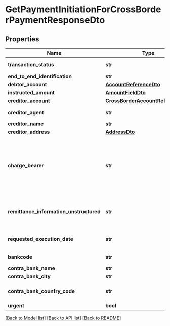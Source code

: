 # GetPaymentInitiationForCrossBorderPaymentResponseDto

## Properties
Name | Type | Description | Notes
------------ | ------------- | ------------- | -------------
**transaction_status** | **str** | The transaction status of the payment initiation. | [optional] 
**end_to_end_identification** | **str** |  | [optional] 
**debtor_account** | [**AccountReferenceDto**](AccountReferenceDto.md) |  | 
**instructed_amount** | [**AmountFieldDto**](AmountFieldDto.md) |  | 
**creditor_account** | [**CrossBorderAccountReferenceDto**](CrossBorderAccountReferenceDto.md) |  | 
**creditor_agent** | **str** | BICFI required if no bankcode | [optional] 
**creditor_name** | **str** | Creditor Name | 
**creditor_address** | [**AddressDto**](AddressDto.md) |  | 
**charge_bearer** | **str** | The charge bearer of the payment transaction (for this environment not all charge bearer types might be enabled).  Supported values are:&lt;ul&gt;&lt;li&gt;DEBT, CRED, SHAR and SLEV&lt;/li&gt;&lt;/ul&gt; | 
**remittance_information_unstructured** | **str** | Unstructured remittance information, the description. For urgent Cross-Border payments, the max length is 128 | [optional] 
**requested_execution_date** | **str** | ISO Date yyyy-MM-dd, Business day, not-holiday. | 
**bankcode** | **str** | Bankcode required if no creditorAgent (BICFI) | [optional] 
**contra_bank_name** | **str** |  | 
**contra_bank_city** | **str** |  | 
**contra_bank_country_code** | **str** | ContraBankCountryCode required and a valid country | 
**urgent** | **bool** |  | 

[[Back to Model list]](../README.md#documentation-for-models) [[Back to API list]](../README.md#documentation-for-api-endpoints) [[Back to README]](../README.md)


